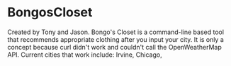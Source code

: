# BongosCloset
Created by Tony and Jason.
Bongo's Closet is a command-line based tool that recommends appropriate clothing after you input your city.
It is only a concept because curl didn't work and couldn't call the OpenWeatherMap API.
Current cities that work include: Irvine, Chicago, 
